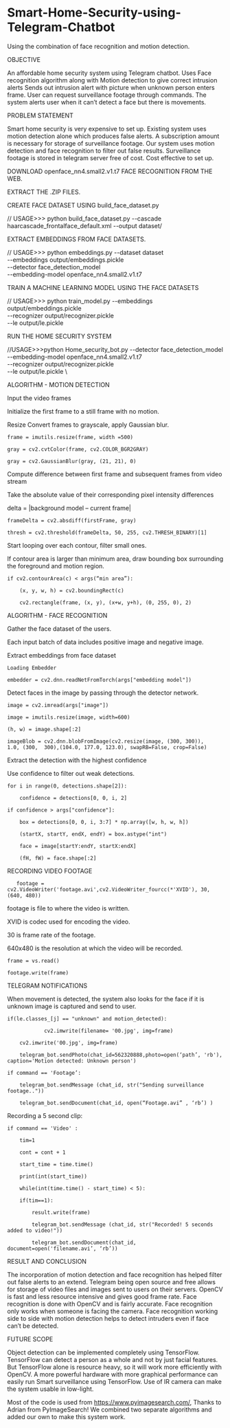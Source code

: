 # Smart-Home-Security-using-Telegram-Chatbot
Using the combination of face recognition and motion detection.

OBJECTIVE

An affordable home security system using Telegram chatbot.
Uses Face recognition algorithm along with Motion detection to give correct intrusion alerts
Sends out intrusion alert with picture when unknown person enters frame.
User can request surveillance footage through commands.
The system alerts user when it can’t detect a face but there is movements.

PROBLEM STATEMENT

Smart home security is very expensive to set up.
Existing system uses motion detection alone which produces false alerts.
A subscription amount is necessary for storage of surveillance footage.
Our system uses motion detection and face recognition to filter out false results.
Surveillance footage is stored in telegram server free of cost.
Cost effective to set up.

DOWNLOAD openface_nn4.small2.v1.t7 FACE RECOGNITION FROM THE WEB.

EXTRACT THE .ZIP FILES.

CREATE FACE DATASET USING build_face_dataset.py

// USAGE>>>
python build_face_dataset.py --cascade haarcascade_frontalface_default.xml --output dataset/<dataset-name>
  
EXTRACT EMBEDDINGS FROM FACE DATASETS.

// USAGE>>>
python embeddings.py --dataset dataset \
	--embeddings output/embeddings.pickle \
	--detector face_detection_model \
	--embedding-model openface_nn4.small2.v1.t7

TRAIN A MACHINE LEARNING MODEL USING THE FACE DATASETS

// USAGE>>>
python train_model.py --embeddings output/embeddings.pickle \
	--recognizer output/recognizer.pickle \
	--le output/le.pickle
	

RUN THE HOME SECURITY SYSTEM

//USAGE>>>python Home_security_bot.py --detector face_detection_model \
	--embedding-model openface_nn4.small2.v1.t7 \
	--recognizer output/recognizer.pickle \
	--le output/le.pickle \
	
ALGORITHM - MOTION DETECTION

Input the video frames

Initialize the first frame to a still frame with no motion.

Resize Convert frames to grayscale, apply Gaussian blur.

	frame = imutils.resize(frame, width =500) 

	gray = cv2.cvtColor(frame, cv2.COLOR_BGR2GRAY) 

	gray = cv2.GaussianBlur(gray, (21, 21), 0) 
	
Compute difference between first frame and subsequent  frames from video stream

Take the absolute value of their corresponding pixel intensity differences 

delta = |background model – current frame| 

	frameDelta = cv2.absdiff(firstFrame, gray)
	
	thresh = cv2.threshold(frameDelta, 50, 255, cv2.THRESH_BINARY)[1]
	
Start looping over each contour, filter small ones.

If contour area is larger than minimum area, draw bounding box surrounding the foreground and motion region.

	if cv2.contourArea(c) < args(“min area”): 

		(x, y, w, h) = cv2.boundingRect(c) 

		cv2.rectangle(frame, (x, y), (x+w, y+h), (0, 255, 0), 2) 
		
		
ALGORITHM - FACE RECOGNITION


Gather the face dataset of the users.

Each input batch of data includes positive image and negative image.

Extract embeddings from face dataset

	Loading Embedder
	
	embedder = cv2.dnn.readNetFromTorch(args["embedding model"]) 
	
Detect faces in the image by passing through the detector network.

	image = cv2.imread(args["image"]) 

	image = imutils.resize(image, width=600) 

	(h, w) = image.shape[:2] 

	imageBlob = cv2.dnn.blobFromImage(cv2.resize(image, (300, 300)), 	1.0, (300, 	300),(104.0, 177.0, 123.0), swapRB=False, crop=False) 

Extract the detection with the highest confidence 

Use confidence to filter out weak detections.

	for i in range(0, detections.shape[2]): 
	
		confidence = detections[0, 0, i, 2] 

	if confidence > args["confidence"]:
	
		box = detections[0, 0, i, 3:7] * np.array([w, h, w, h]) 
		
		(startX, startY, endX, endY) = box.astype("int") 
		
		face = image[startY:endY, startX:endX] 
		
		(fH, fW) = face.shape[:2] 
		
RECORDING VIDEO FOOTAGE

       footage = cv2.VideoWriter('footage.avi',cv2.VideoWriter_fourcc(*'XVID'), 30, (640, 480)) 

footage is file to where the video is written.

XVID is codec used for encoding the video.

30 is frame rate of the footage.

640x480 is the resolution at which the video will be recorded.

	frame = vs.read() 

	footage.write(frame)  
	
TELEGRAM NOTIFICATIONS

When movement is detected, the system also looks for the face if it is unknown image is captured and send to user.

	if(le.classes_[j] == "unknown" and motion_detected):
	
                cv2.imwrite(filename= '00.jpg', img=frame) 
			  
		cv2.imwrite('00.jpg', img=frame) 
		
		telegram_bot.sendPhoto(chat_id=562320888,photo=open(‘path’, 'rb'), caption='Motion detected: Unknown person') 
		
	if command == 'Footage’: 
	
		telegram_bot.sendMessage (chat_id, str("Sending surveillance footage..")) 
	
		telegram_bot.sendDocument(chat_id, open(“Footage.avi” , ‘rb’) ) 
		
Recording a 5 second clip:

	if command == 'Video' : 
	
		tim=1 
		
		cont = cont + 1 
		
		start_time = time.time() 
		
		print(int(start_time)) 
		
		while(int(time.time() - start_time) < 5): 
		
		if(tim==1): 
		
			result.write(frame) 
			
			telegram_bot.sendMessage (chat_id, str("Recorded! 5 seconds added to video!")) 
			
			telegram_bot.sendDocument(chat_id, document=open('filename.avi’, ‘rb’)) 
			
RESULT AND CONCLUSION

The incorporation of motion detection and face recognition has helped filter out false alerts to an extend.
Telegram being open source and free allows for storage of video files and images sent to users on their servers.
OpenCV is fast and less resource intensive and gives good frame rate.
Face recognition is done with OpenCV and is fairly accurate.
Face recognition only works when someone is facing the camera.
Face recognition working side to side with motion detection helps to detect intruders even if face can’t be detected. 


FUTURE SCOPE

Object detection can be implemented completely using TensorFlow.
TensorFlow can detect a person as a whole and not by just facial features.
But TensorFlow alone is resource heavy, so it will work more efficiently with OpenCV.
A more powerful hardware with more graphical performance can easily run Smart surveillance using TensorFlow.
Use of IR camera can make the system usable in low-light.

			



		
		

































































































































































Most of the code is used from https://www.pyimagesearch.com/, Thanks to Adrian from PyImageSearch!
We combined two separate algorithms and added our own to make this system work.






